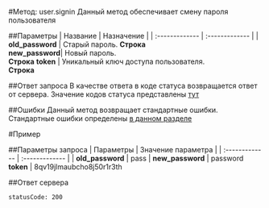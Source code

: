 #Метод: user.signin <a name="user.changePassword"></a>
Данный метод обеспечивает cмену пароля пользователя

##Параметры
| Название     | Назначение     |
| :------------- | :------------- |
| **old_password**      | Старый пароль.  **Строка**       
**new_password**| Новый пароль.<br>**Строка**
**token** | Уникальный ключ доступа пользователя.<br>**Строка**

##Ответ запроса
В качестве ответа в коде статуса возвращается ответ от сервера.
Значение кодов статуса представлены [тут](#statusCode)


##Ошибки
Данный метод возвращает стандартные ошибки.  
Стандартные ошибки определены [в данном разделе](#errors)

#Пример

##Параметры запроса
| Параметры | Значение параметра     |
| :------------- | :------------- |
| **old_password**       | pass       |
**new_password** | password
**token** | 8qv19jlmaubcho8j50r1r3th

##Ответ сервера

```
statusCode: 200
```
